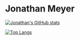 <!-- The (first) h1 will be used as the <title> of the HTML page -->
# Jonathan Meyer


[![Jonathan's GitHub stats](https://github-readme-stats.vercel.app/api?username=startwarfields&theme=gruvbox)](https://github.com/anuraghazra/github-readme-stats)

[![Top Langs](https://github-readme-stats.vercel.app/api/top-langs/?username=startwarfields&theme=gruvbox&layout=compact)](https://github.com/anuraghazra/github-readme-stats)
